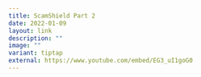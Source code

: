 ```yaml
---
title: ScamShield Part 2
date: 2022-01-09
layout: link
description: ""
image: ""
variant: tiptap
external: https://www.youtube.com/embed/EG3_uI1goG0
---
```

